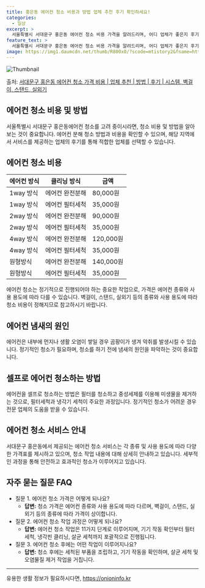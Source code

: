 ```yaml
---
title: 홍은동 에어컨 청소 비용과 방법 업체 추천 후기 확인하세요!
categories:
  - 일상
excerpt: >
  서울특별시 서대문구 홍은동 에어컨 청소 비용 가격을 알려드리며, 어디 업체가 좋은지 후기를 통해 알아보겠습니다. 현재 글에서는 시스템, 벽걸이, 스탠드, 실외기 각각에 대해 청소 비용이 나와 있으니 참고하시면 되겠습니다. 에어컨 분해 청소 방법 보기 👈 클릭셀프 에어컨 청소 방법 보기👈 클릭서대문구 홍은동 에어컨 청소 비용시스템에어컨 방식클리닝방식금액1way 방식에어컨 완전분해80,000원1way 방식에어컨 필터세척35,000원2way 방식에어컨 완전분해90,000원2way 방식에어컨 필터세척35,000원4way 방식에어컨 완전분해120,000원4way 방식에어컨 필터세척35,000원원형방식에어컨 완전분해140,000원원형방식에어컨 필터세척35,000원에어컨 청소 견적 샘플 보기 👈 클릭에어컨 냄새의 원..
feature_text: >
  서울특별시 서대문구 홍은동 에어컨 청소 비용 가격을 알려드리며, 어디 업체가 좋은지 후기를 통해 알아보겠습니다. 현재 글에서는 시스템, 벽걸이, 스탠드, 실외기 각각에 대해 청소 비용이 나와 있으니 참고하시면 되겠습니다. 에어컨 분해 청소 방법 보기 👈 클릭셀프 에어컨 청소 방법 보기👈 클릭서대문구 홍은동 에어컨 청소 비용시스템에어컨 방식클리닝방식금액1way 방식에어컨 완전분해80,000원1way 방식에어컨 필터세척35,000원2way 방식에어컨 완전분해90,000원2way 방식에어컨 필터세척35,000원4way 방식에어컨 완전분해120,000원4way 방식에어컨 필터세척35,000원원형방식에어컨 완전분해140,000원원형방식에어컨 필터세척35,000원에어컨 청소 견적 샘플 보기 👈 클릭에어컨 냄새의 원..
image: https://img1.daumcdn.net/thumb/R800x0/?scode=mtistory2&fname=https%3A%2F%2Fblog.kakaocdn.net%2Fdn%2FbQjr5D%2FbtsHuAd9K9w%2FPTj6Uv54pAb0MevkE3oAo0%2Fimg.webp
---
```


![Thumbnail](https://img1.daumcdn.net/thumb/R800x0/?scode=mtistory2&fname=https%3A%2F%2Fblog.kakaocdn.net%2Fdn%2FbQjr5D%2FbtsHuAd9K9w%2FPTj6Uv54pAb0MevkE3oAo0%2Fimg.webp)

<p>출처: <a href="https://onioninfo.kr/entry/%EC%84%9C%EB%8C%80%EB%AC%B8%EA%B5%AC-%ED%99%8D%EC%9D%80%EB%8F%99-%EC%97%90%EC%96%B4%EC%BB%A8-%EC%B2%AD%EC%86%8C-%EA%B0%80%EA%B2%A9-%EB%B9%84%EC%9A%A9-%EC%97%85%EC%B2%B4-%EC%B6%94%EC%B2%9C-%EB%B0%A9%EB%B2%95-%ED%9B%84%EA%B8%B0-%EC%8B%9C%EC%8A%A4%ED%85%9C-%EB%B2%BD%EA%B1%B8%EC%9D%B4-%EC%8A%A4%ED%83%A0%EB%93%9C-%EC%8B%A4%EC%99%B8%EA%B8%B0" rel="dofollow">서대문구 홍은동 에어컨 청소 가격 비용 | 업체 추천 | 방법 | 후기 | 시스템, 벽걸이, 스탠드, 실외기</a> </p>

## 에어컨 청소 비용 및 방법

서울특별시 서대문구 홍은동에어컨 청소를 고려 중이시라면, 청소 비용 및 방법을 알아보는 것이 중요합니다. 에어컨 분해 청소 방법과 비용을
확인할 수 있으며, 해당 지역에서 서비스를 제공하는 업체의 후기를 통해 적합한 업체를 선택할 수 있습니다.

## 에어컨 청소 비용

**에어컨 방식** | **클리닝 방식** | **금액**  
---|---|---  
1way 방식 | 에어컨 완전분해 | 80,000원  
1way 방식 | 에어컨 필터세척 | 35,000원  
2way 방식 | 에어컨 완전분해 | 90,000원  
2way 방식 | 에어컨 필터세척 | 35,000원  
4way 방식 | 에어컨 완전분해 | 120,000원  
4way 방식 | 에어컨 필터세척 | 35,000원  
원형방식 | 에어컨 완전분해 | 140,000원  
원형방식 | 에어컨 필터세척 | 35,000원  
  
에어컨 청소는 정기적으로 진행되어야 하는 중요한 작업으로, 가격은 에어컨 종류와 사용 용도에 따라 다를 수 있습니다. 벽걸이, 스탠드,
실외기 등의 종류와 사용 용도에 따라 청소 비용이 정해지므로 참고하시기 바랍니다.

## **에어컨 냄새의 원인**

에어컨은 내부에 먼지나 생활 오염이 쌓일 경우 곰팡이가 생겨 악취를 발생시킬 수 있습니다. 정기적인 청소가 필요하며, 청소를 하기 전에
냄새의 원인을 파악하는 것이 중요합니다.

## **셀프로 에어컨 청소하는 방법**

에어컨을 셀프로 청소하는 방법은 필터를 청소하고 중성세제를 이용해 미생물을 제거하는 것으로, 필터세척과 냉각기 세척이 주요한 과정입니다.
정기적인 청소가 어려운 경우 전문 업체의 도움을 받을 수 있습니다.

## **에어컨 청소 서비스 안내**

서대문구 홍은동에서 제공되는 에어컨 청소 서비스는 각 종류 및 사용 용도에 따라 다양한 가격표를 제시하고 있으며, 청소 작업 내용에 대해
상세히 안내하고 있습니다. 세부적인 과정을 통해 안전하고 효과적인 청소가 이루어지고 있습니다.

## **자주 묻는 질문 FAQ**

  * 질문 1. 에어컨 청소 가격은 어떻게 되나요? 
    * **답변:** 청소 가격은 에어컨 종류와 사용 용도에 따라 다르며, 벽걸이, 스탠드, 실외기 등의 종류에 따라 가격이 상이합니다.
  * 질문 2. 에어컨 청소 작업 과정은 어떻게 되나요? 
    * **답변:** 에어컨 청소 작업은 11가지 단계로 이루어지며, 기기 작동 확인부터 필터 세척, 냉각핀 클리닝, 살균 세척까지 포괄적으로 진행됩니다.
  * 질문 3. 에어컨 청소 후에는 어떤 작업이 이루어지나요? 
    * **답변:** 청소 후에는 세척된 부품을 조립하고, 기기 작동을 확인하며, 살균 세척 및 오염물질 제거 작업을 거칩니다.



* * *



 

유용한 생활 정보가 필요하시다면, <a href="https://onioninfo.kr" rel="dofollow">https://onioninfo.kr</a>


